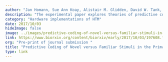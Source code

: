 ```yaml
---
author: "Jan Homann, Sue Ann Koay, Alistair M. Glidden, David W. Tank, Michael J. Berry II"
description: "The experimental paper explores theories of predictive coding by presenting mice with repeated sequences of images where novel images are sparsely substituted.  Many of the findings have strong relationships to the characteristics of HTM Sequence Memory. The discussion section of this paper explores this relationship and includes a paragraph on one of our papers, “Why Neurons Have Thousands of Synapses, a Theory of Sequence Memory in Neocortex.”"
category: "Hardware implementations of HTM"
date: 2017/10/03
hideImage: false
image: ../images/predictive-coding-of-novel-versus-familiar-stimuli-in-the-primary-visual-cortex.png
link: https://www.biorxiv.org/content/biorxiv/early/2017/10/03/197608.full.pdf
org: "Pre-print of journal submission "
title: "Predictive Coding of Novel versus Familiar Stimuli in the Primary Visual Cortex"
type: link
---
```

